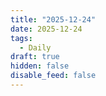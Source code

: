 ```yaml
---
title: "2025-12-24"
date: 2025-12-24
tags:
  - Daily
draft: true
hidden: false
disable_feed: false
---
```


